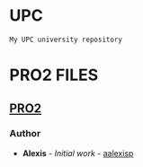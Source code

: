 # UPC

```
My UPC university repository
```

# PRO2 FILES

## [PRO2](https://github.com/aalexisp/UPC/tree/master/PRO2)


### Author

* **Alexis** - *Initial work* - [aalexisp](https://github.com/aalexisp)
